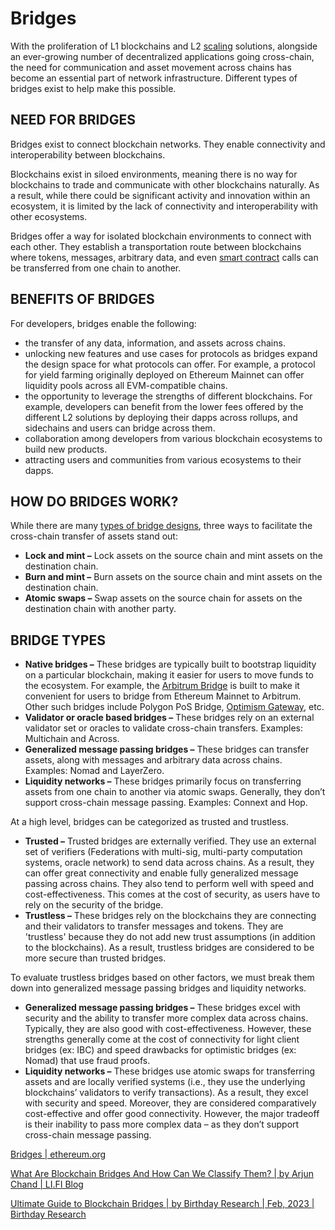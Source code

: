 # Bridges

With the proliferation of L1 blockchains and L2 [scaling](https://ethereum.org/en/developers/docs/scaling/) solutions, alongside an ever-growing number of decentralized applications going cross-chain, the need for communication and asset movement across chains has become an essential part of network infrastructure. Different types of bridges exist to help make this possible.

## NEED FOR BRIDGES

Bridges exist to connect blockchain networks. They enable connectivity and interoperability between blockchains.

Blockchains exist in siloed environments, meaning there is no way for blockchains to trade and communicate with other blockchains naturally. As a result, while there could be significant activity and innovation within an ecosystem, it is limited by the lack of connectivity and interoperability with other ecosystems.

Bridges offer a way for isolated blockchain environments to connect with each other. They establish a transportation route between blockchains where tokens, messages, arbitrary data, and even [smart contract](https://ethereum.org/en/developers/docs/smart-contracts/) calls can be transferred from one chain to another.

## BENEFITS OF BRIDGES

For developers, bridges enable the following:

- the transfer of any data, information, and assets across chains.
- unlocking new features and use cases for protocols as bridges expand the design space for what protocols can offer. For example, a protocol for yield farming originally deployed on Ethereum Mainnet can offer liquidity pools across all EVM-compatible chains.
- the opportunity to leverage the strengths of different blockchains. For example, developers can benefit from the lower fees offered by the different L2 solutions by deploying their dapps across rollups, and sidechains and users can bridge across them.
- collaboration among developers from various blockchain ecosystems to build new products.
- attracting users and communities from various ecosystems to their dapps.

## HOW DO BRIDGES WORK?

While there are many [types of bridge designs](https://blog.li.fi/what-are-blockchain-bridges-and-how-can-we-classify-them-560dc6ec05fa), three ways to facilitate the cross-chain transfer of assets stand out:

- **Lock and mint –** Lock assets on the source chain and mint assets on the destination chain.
- **Burn and mint –** Burn assets on the source chain and mint assets on the destination chain.
- **Atomic swaps –** Swap assets on the source chain for assets on the destination chain with another party.

## BRIDGE TYPES

- **Native bridges –** These bridges are typically built to bootstrap liquidity on a particular blockchain, making it easier for users to move funds to the ecosystem. For example, the [Arbitrum Bridge](https://bridge.arbitrum.io/) is built to make it convenient for users to bridge from Ethereum Mainnet to Arbitrum. Other such bridges include Polygon PoS Bridge, [Optimism Gateway](https://app.optimism.io/bridge), etc.
- **Validator or oracle based bridges –** These bridges rely on an external validator set or oracles to validate cross-chain transfers. Examples: Multichain and Across.
- **Generalized message passing bridges –** These bridges can transfer assets, along with messages and arbitrary data across chains. Examples: Nomad and LayerZero.
- **Liquidity networks –** These bridges primarily focus on transferring assets from one chain to another via atomic swaps. Generally, they don’t support cross-chain message passing. Examples: Connext and Hop.

At a high level, bridges can be categorized as trusted and trustless.

- **Trusted –** Trusted bridges are externally verified. They use an external set of verifiers (Federations with multi-sig, multi-party computation systems, oracle network) to send data across chains. As a result, they can offer great connectivity and enable fully generalized message passing across chains. They also tend to perform well with speed and cost-effectiveness. This comes at the cost of security, as users have to rely on the security of the bridge.
- **Trustless –** These bridges rely on the blockchains they are connecting and their validators to transfer messages and tokens. They are 'trustless' because they do not add new trust assumptions (in addition to the blockchains). As a result, trustless bridges are considered to be more secure than trusted bridges.

To evaluate trustless bridges based on other factors, we must break them down into generalized message passing bridges and liquidity networks.

- **Generalized message passing bridges –** These bridges excel with security and the ability to transfer more complex data across chains. Typically, they are also good with cost-effectiveness. However, these strengths generally come at the cost of connectivity for light client bridges (ex: IBC) and speed drawbacks for optimistic bridges (ex: Nomad) that use fraud proofs.
- **Liquidity networks –** These bridges use atomic swaps for transferring assets and are locally verified systems (i.e., they use the underlying blockchains’ validators to verify transactions). As a result, they excel with security and speed. Moreover, they are considered comparatively cost-effective and offer good connectivity. However, the major tradeoff is their inability to pass more complex data – as they don’t support cross-chain message passing.

[Bridges | ethereum.org](https://ethereum.org/en/developers/docs/bridges/)

[What Are Blockchain Bridges And How Can We Classify Them? | by Arjun Chand | LI.FI Blog](https://blog.li.fi/what-are-blockchain-bridges-and-how-can-we-classify-them-560dc6ec05fa)

[Ultimate Guide to Blockchain Bridges | by Birthday Research | Feb, 2023 | Birthday Research](https://blog.birthday.dev/ultimate-guide-to-blockchain-bridges-1e4a06a4cabc)
